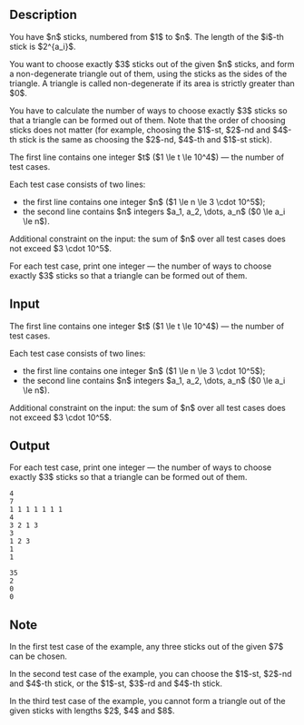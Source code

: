 ## Description

<div><p>You have $n$ sticks, numbered from $1$ to $n$. The length of the $i$-th stick is $2^{a_i}$.</p><p>You want to choose <span class="tex-font-style-bf">exactly</span> $3$ sticks out of the given $n$ sticks, and form a <span class="tex-font-style-bf">non-degenerate</span> triangle out of them, using the sticks as the sides of the triangle. A triangle is called non-degenerate if its area is <span class="tex-font-style-bf">strictly</span> greater than $0$.</p><p>You have to calculate the number of ways to choose exactly $3$ sticks so that a triangle can be formed out of them. Note that the order of choosing sticks does not matter (for example, choosing the $1$-st, $2$-nd and $4$-th stick is the same as choosing the $2$-nd, $4$-th and $1$-st stick). </p></div><div class="input-specification"><p>The first line contains one integer $t$ ($1 \le t \le 10^4$) — the number of test cases.</p><p>Each test case consists of two lines:</p><ul> <li> the first line contains one integer $n$ ($1 \le n \le 3 \cdot 10^5$); </li><li> the second line contains $n$ integers $a_1, a_2, \dots, a_n$ ($0 \le a_i \le n$). </li></ul><p>Additional constraint on the input: the sum of $n$ over all test cases does not exceed $3 \cdot 10^5$.</p></div><div class="output-specification"><p>For each test case, print one integer — the number of ways to choose exactly $3$ sticks so that a triangle can be formed out of them.</p></div>

## Input

<p>The first line contains one integer $t$ ($1 \le t \le 10^4$) — the number of test cases.</p><p>Each test case consists of two lines:</p><ul> <li> the first line contains one integer $n$ ($1 \le n \le 3 \cdot 10^5$); </li><li> the second line contains $n$ integers $a_1, a_2, \dots, a_n$ ($0 \le a_i \le n$). </li></ul><p>Additional constraint on the input: the sum of $n$ over all test cases does not exceed $3 \cdot 10^5$.</p>

## Output

<p>For each test case, print one integer — the number of ways to choose exactly $3$ sticks so that a triangle can be formed out of them.</p>





```input1|2,3,6,7
4
7
1 1 1 1 1 1 1
4
3 2 1 3
3
1 2 3
1
1
```




```output1
35
2
0
0
```



## Note

<p>In the first test case of the example, any three sticks out of the given $7$ can be chosen.</p><p>In the second test case of the example, you can choose the $1$-st, $2$-nd and $4$-th stick, or the $1$-st, $3$-rd and $4$-th stick.</p><p>In the third test case of the example, you cannot form a triangle out of the given sticks with lengths $2$, $4$ and $8$.</p>
